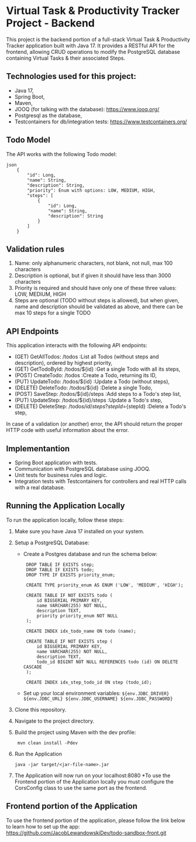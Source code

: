 # Virtual Task & Productivity Tracker Project - Backend

This project is the backend portion of a full-stack Virtual Task & Productivity Tracker application built with Java 17. It provides a RESTful API for the frontend, allowing CRUD operations to modify the PostgreSQL database containing Virtual Tasks & their associated Steps.

## Technologies used for this project:
* Java 17,
* Spring Boot,
* Maven,
* JOOQ (for talking with the database): https://www.jooq.org/
* Postgresql as the database,
* Testcontainers for db/integration tests: https://www.testcontainers.org/

## Todo Model

The API works with the following Todo model:

    json
        {
            "id": Long,
            "name": String,
            "description": String,
            "priority": Enum with options: LOW, MEDIUM, HIGH,
            "steps": [
                {
                    "id": Long,
                    "name": String,
                    "description": String
                }
            ]
        }
    

## Validation rules
1. Name: only alphanumeric characters, not blank, not null, max 100 characters
2. Description is optional, but if given it should have less than 3000 characters
3. Priority is required and should have only one of these three values: LOW, MEDIUM, HIGH
4. Steps are optional (TODO without steps is allowed), but when given, name and description should be validated as above, and there can be max 10 steps for a single TODO

## API Endpoints
This application interacts with the following API endpoints:
* (GET) GetAllTodos: /todos                                   :List all Todos (without steps and description), ordered by highest priority, 
* (GET) GetTodoById: /todos/${id}                             :Get a single Todo with all its steps,
* (POST) CreateTodo: /todos                                   :Create a Todo, returning its ID, 
* (PUT) UpdateTodo: /todos/${id}                              :Update a Todo (without steps),
* (DELETE) DeleteTodo: /todos/${id}                           :Delete a single Todo, 
* (POST) SaveStep: /todos/${id}/steps                         :Add steps to a Todo's step list, 
* (PUT) UpdateStep: /todos/${id}/steps                        :Update a Todo's step, 
* (DELETE) DeleteStep: /todos/${id}/steps?stepId=${stepId}    :Delete a Todo's step,

In case of a validation (or another) error, the API should return the proper HTTP code with useful information about the error.

## Implementantion

* Spring Boot application with tests.
* Communication with PostgreSQL database using JOOQ.
* Unit tests for business rules and logic.
* Integration tests with Testcontainers for controllers and real HTTP calls with a real database.

## Running the Application Locally
To run the application locally, follow these steps:
1. Make sure you have Java 17 installed on your system.

2. Setup a PostgreSQL Database:
     * Create a Postgres database and run the schema below:
       ```
        DROP TABLE IF EXISTS step;
        DROP TABLE IF EXISTS todo;
        DROP TYPE IF EXISTS priority_enum;
        
        CREATE TYPE priority_enum AS ENUM ('LOW', 'MEDIUM', 'HIGH');
        
        CREATE TABLE IF NOT EXISTS todo (
            id BIGSERIAL PRIMARY KEY,
            name VARCHAR(255) NOT NULL,
            description TEXT,
            priority priority_enum NOT NULL
        );
        
        CREATE INDEX idx_todo_name ON todo (name);
        
        CREATE TABLE IF NOT EXISTS step (
            id BIGSERIAL PRIMARY KEY,
            name VARCHAR(255) NOT NULL,
            description TEXT,
            todo_id BIGINT NOT NULL REFERENCES todo (id) ON DELETE CASCADE
        );
        
        CREATE INDEX idx_step_todo_id ON step (todo_id);
       ```
    * Set up your local environment variables:
          ```
            ${env.JDBC_DRIVER}
            ${env.JDBC_URL}
            ${env.JDBC_USERNAME}
            ${env.JDBC_PASSWORD}
          ```
          
3. Clone this repository.
4. Navigate to the project directory.
5. Build the project using Maven with the dev profile:
   ```
    mvn clean install -Pdev
   ```
6. Run the Application
    ```
    java -jar target/<jar-file-name>.jar
    ```
7. The Application will now run on your localhost:8080
*To use the Frontend portion of the Application locally you must configure the CorsConfig class to use the same port as the frontend.

## Frontend portion of the Application
To use the frontend portion of the application, please follow the link below to learn how to set up the app:
https://github.com/JacobLewandowskiDev/todo-sandbox-front.git


